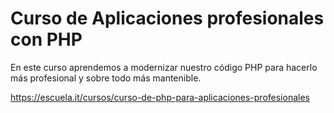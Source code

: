 # Curso de Aplicaciones profesionales con PHP

En este curso aprendemos a modernizar nuestro código PHP para hacerlo más profesional y sobre todo más mantenible. 

<https://escuela.it/cursos/curso-de-php-para-aplicaciones-profesionales>
